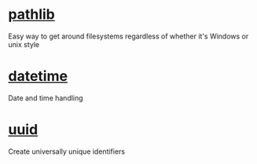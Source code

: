 


# [pathlib](https://docs.python.org/3/library/pathlib.html)
Easy way to get around filesystems regardless of whether it's Windows or unix style

# [datetime](https://docs.python.org/3/library/datetime.html)
Date and time handling

# [uuid](https://docs.python.org/3/library/uuid.html)
Create universally unique identifiers